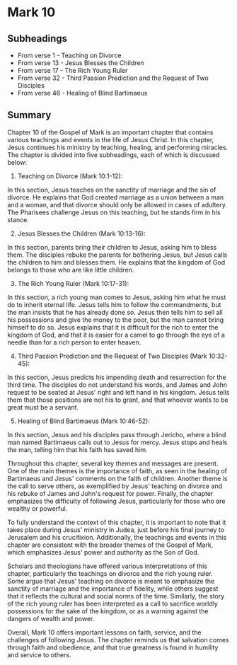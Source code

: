 # Mark 10

## Subheadings

* From verse 1 - Teaching on Divorce
* From verse 13 - Jesus Blesses the Children
* From verse 17 - The Rich Young Ruler
* From verse 32 - Third Passion Prediction and the Request of Two Disciples
* From verse 46 - Healing of Blind Bartimaeus

## Summary

Chapter 10 of the Gospel of Mark is an important chapter that contains various teachings and events in the life of Jesus Christ. In this chapter, Jesus continues his ministry by teaching, healing, and performing miracles. The chapter is divided into five subheadings, each of which is discussed below:

1. Teaching on Divorce (Mark 10:1-12):

In this section, Jesus teaches on the sanctity of marriage and the sin of divorce. He explains that God created marriage as a union between a man and a woman, and that divorce should only be allowed in cases of adultery. The Pharisees challenge Jesus on this teaching, but he stands firm in his stance.

2. Jesus Blesses the Children (Mark 10:13-16):

In this section, parents bring their children to Jesus, asking him to bless them. The disciples rebuke the parents for bothering Jesus, but Jesus calls the children to him and blesses them. He explains that the kingdom of God belongs to those who are like little children.

3. The Rich Young Ruler (Mark 10:17-31):

In this section, a rich young man comes to Jesus, asking him what he must do to inherit eternal life. Jesus tells him to follow the commandments, but the man insists that he has already done so. Jesus then tells him to sell all his possessions and give the money to the poor, but the man cannot bring himself to do so. Jesus explains that it is difficult for the rich to enter the kingdom of God, and that it is easier for a camel to go through the eye of a needle than for a rich person to enter heaven.

4. Third Passion Prediction and the Request of Two Disciples (Mark 10:32-45):

In this section, Jesus predicts his impending death and resurrection for the third time. The disciples do not understand his words, and James and John request to be seated at Jesus' right and left hand in his kingdom. Jesus tells them that those positions are not his to grant, and that whoever wants to be great must be a servant.

5. Healing of Blind Bartimaeus (Mark 10:46-52):

In this section, Jesus and his disciples pass through Jericho, where a blind man named Bartimaeus calls out to Jesus for mercy. Jesus stops and heals the man, telling him that his faith has saved him.

Throughout this chapter, several key themes and messages are present. One of the main themes is the importance of faith, as seen in the healing of Bartimaeus and Jesus' comments on the faith of children. Another theme is the call to serve others, as exemplified by Jesus' teaching on divorce and his rebuke of James and John's request for power. Finally, the chapter emphasizes the difficulty of following Jesus, particularly for those who are wealthy or powerful.

To fully understand the context of this chapter, it is important to note that it takes place during Jesus' ministry in Judea, just before his final journey to Jerusalem and his crucifixion. Additionally, the teachings and events in this chapter are consistent with the broader themes of the Gospel of Mark, which emphasizes Jesus' power and authority as the Son of God.

Scholars and theologians have offered various interpretations of this chapter, particularly the teachings on divorce and the rich young ruler. Some argue that Jesus' teaching on divorce is meant to emphasize the sanctity of marriage and the importance of fidelity, while others suggest that it reflects the cultural and social norms of the time. Similarly, the story of the rich young ruler has been interpreted as a call to sacrifice worldly possessions for the sake of the kingdom, or as a warning against the dangers of wealth and power.

Overall, Mark 10 offers important lessons on faith, service, and the challenges of following Jesus. The chapter reminds us that salvation comes through faith and obedience, and that true greatness is found in humility and service to others.
